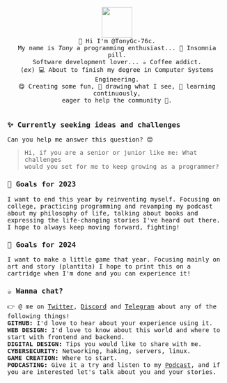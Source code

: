 <p align="center" >
  <img src="https://o.remove.bg/downloads/5eae0988-238f-48af-aebd-353b65061bde/menhera-kun-preview1-removebg-preview.png" style="height: 70px"><br>
  <samp>
    👋 Hi I'm @TonyGc-76c.<br/>
    My name is <em>Tony</em> a programming enthusiast... 💊 Insomnia pill.<br/>
    Software development lover... ☕ Coffee addict.<br/>
    (<em>ex</em>) 💻 About to finish my degree in Computer Systems Engineering.<br/>
    😋 Creating some fun, 🎨 drawing what I see, 📒 learning continuously,<br/>
    eager to help the community 🧰.<br/><br/>
  </samp>
</p>

### <samp>✨ Currently seeking ideas and challenges</samp>

<samp>Can you help me answer this question? 😊</samp>

> <samp>Hi, if you are a senior or junior like me: What challenges</samp><br>
> <samp>would you set for me to keep growing as a programmer?</samp>

### <samp>🚀 Goals for 2023</samp>

<samp>I want to end this year by reinventing myself. Focusing on college, practicing programming and revamping my podcast about my philosophy of life, talking about books and expressing the life-changing stories I've heard out there. I hope to always keep moving forward, fighting!</samp>

### <samp>🚀 Goals for 2024</samp>

<samp>I want to make a little game that year. Focusing mainly on art and story (plantita) I hope to print this on a cartridge when I'm done and you can experience it!</samp>

### <samp>☕ Wanna chat?</samp>

<samp>
👉 @ me on <a href="https://x.com/TonyGc_76c_?t=7_x4t5hQuAfnXUtTk5iZUg&s=09">Twitter</a>, <a href="https://discordapp.com/users/824320929214890034">Discord</a> and <a href="https://t.me/TonyGc_76c">Telegram</a> about any of the following things!<br>
<strong>GITHUB:</strong> I'd love to hear about your experience using it.<br>
<strong>WEB DESIGN:</strong> I'd love to know about this world and where to start with frontend and backend.<br>
<strong>DIGITAL DESIGN:</strong> Tips you would like to share with me.<br>
<strong>CYBERSECURITY:</strong> Networking, haking, servers, linux.<br>
<strong>GAME CREATION:</strong> Where to start.<br>
<strong>PODCASTING:</strong> Give it a try and listen to my <a href="https://podcasters.spotify.com/pod/show/charlando-con-tony">Podcast</a>, and if you are interested let's talk about you and your stories.
</samp>
